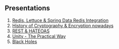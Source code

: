<style>
  .page-header {
    background-image: none;
  }
</style>

## Presentations

1. [Redis, Lettuce & Spring Data Redis Integration](presentations/redis.md)
2. [History of Cryptography & Encryption nowadays](presentations/encryption.md)
3. [REST & HATEOAS](presentations/hateoas.md)
4. [Unity - The Practical Way](presentations/unity/index.md)
5. [Black Holes](presentations/blackholes.md)

